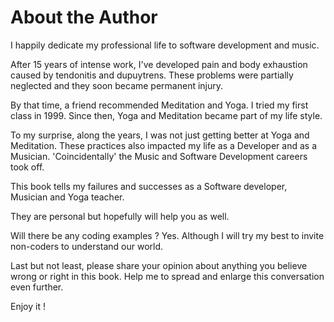 # About the Author

I happily dedicate my professional life to software development and music.

After 15 years of intense work, I've developed pain and body exhaustion caused by tendonitis and dupuytrens. These problems were partially neglected and they soon became permanent injury.

By that time, a friend recommended Meditation and Yoga. I tried my first class  in 1999. Since then, Yoga and Meditation became part of my life style. 

To my surprise, along the years, I was not just getting better at Yoga and Meditation. These practices also impacted my life as a Developer and as a Musician. 'Coincidentally' the Music and Software Development careers took off. 

This book tells my failures and successes as a Software developer, Musician and Yoga teacher.   

They are personal but hopefully will help you as well. 

Will there be any coding examples ? Yes.  Although I will try my best to invite non-coders to understand our world. 

Last but not least, please share your opinion about anything you believe wrong or right in this book. Help me to spread and enlarge this conversation even further. 

Enjoy it !



 